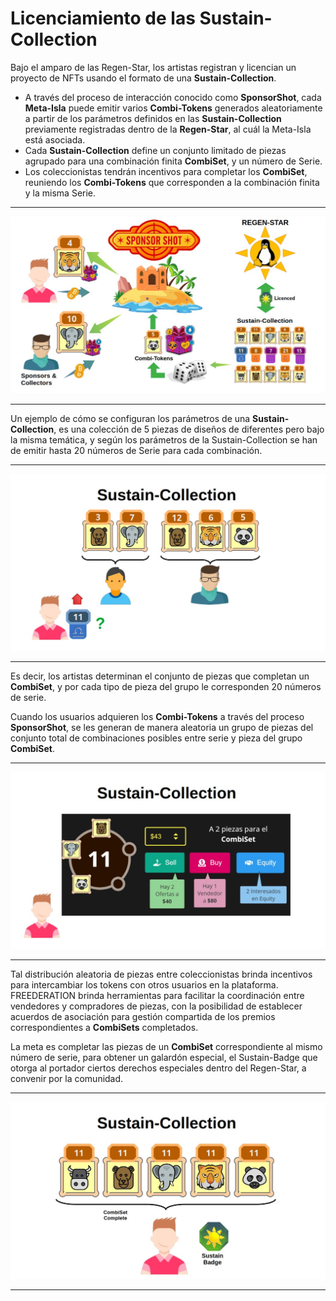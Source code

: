 # Licenciamiento de las Sustain-Collection

Bajo el amparo de las Regen-Star, los artistas registran y licencian un proyecto de NFTs usando el formato de una **Sustain-Collection**.

- A través del proceso de interacción conocido como **SponsorShot**, cada **Meta-Isla** puede emitir varios **Combi-Tokens** generados aleatoriamente a partir de los parámetros definidos en las **Sustain-Collection** previamente registradas dentro de la **Regen-Star**, al cuál la Meta-Isla está asociada.
- Cada **Sustain-Collection** define un conjunto limitado de piezas agrupado para una combinación finita **CombiSet**, y un número de Serie. 
- Los coleccionistas tendrán incentivos para completar los **CombiSet**, reuniendo los **Combi-Tokens** que corresponden a la combinación finita y la misma Serie.
___
![Sustain-Collection](../img/sustain_collection_combitokens.jpg)
___

Un ejemplo de cómo se configuran los parámetros de una **Sustain-Collection**, es una colección de 5 piezas de diseños de diferentes pero bajo la misma temática, y según los parámetros de la Sustain-Collection se han de emitir hasta 20 números de Serie para cada combinación. 

___
![Combi-Tokens Exchange](../img/combitokens_echange.jpg)
___

Es decir, los artistas determinan el conjunto de piezas que completan un **CombiSet**, y por cada tipo de pieza del grupo le corresponden 20 números de serie.

Cuando los usuarios  adquieren los **Combi-Tokens** a través del proceso **SponsorShot**, se les generan de manera aleatoria un grupo de piezas del conjunto total de combinaciones posibles entre serie y pieza del grupo **CombiSet**.

___
![Combi-Token Market](../img/combitokens_market_tool.jpg)
___

Tal distribución aleatoria de piezas entre coleccionistas brinda incentivos para intercambiar los tokens con otros usuarios en la plataforma. 
FREEDERATION brinda herramientas para facilitar la coordinación entre vendedores y compradores de piezas, con la posibilidad de establecer acuerdos de asociación para gestión compartida de los premios correspondientes a **CombiSets** completados.

La meta es completar las piezas de un **CombiSet** correspondiente al mismo número de serie, para obtener un galardón especial, el Sustain-Badge que otorga al portador ciertos derechos especiales dentro del Regen-Star, a convenir por la comunidad. 
___
![Sustain Badge](../img/combiset_sustainbadge.jpg)
___


